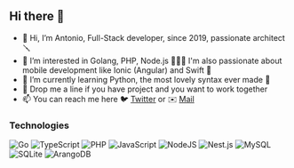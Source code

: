 ## Hi there 👋

- 👋 Hi, I’m Antonio, Full-Stack developer, since 2019, passionate architect 🪛
- 👀 I’m interested in Golang, PHP, Node.js 👨🏻‍💻 I'm also passionate about mobile development like Ionic (Angular) and Swift 📱
- 🌱 I’m currently learning Python, the most lovely syntax ever made 🐍
- 💞️ Drop me a line if you have project and you want to work together
- 📫 You can reach me here 🐦 [Twitter](https://twitter.com/antonio_dpinto) or ✉️ [Mail](mailto:github@dipinto.dev)


### Technologies
![Go](https://img.shields.io/badge/go-%2300ADD8.svg?style=for-the-badge&logo=go&logoColor=white) ![TypeScript](https://img.shields.io/badge/typescript-%23007ACC.svg?style=for-the-badge&logo=typescript&logoColor=white) ![PHP](https://img.shields.io/badge/php-%23777BB4.svg?style=for-the-badge&logo=php&logoColor=white) ![JavaScript](https://img.shields.io/badge/javascript-%23323330.svg?style=for-the-badge&logo=javascript&logoColor=%23F7DF1E) ![NodeJS](https://img.shields.io/badge/node.js-6DA55F?style=for-the-badge&logo=node.js&logoColor=white) ![Nest.js](https://img.shields.io/badge/nestjs-EA2845.svg?style=for-the-badge&logo=nestjs&logoColor=white) ![MySQL](https://img.shields.io/badge/mysql-3E6E93.svg?style=for-the-badge&logo=mysql&logoColor=white) ![SQLite](https://img.shields.io/badge/sqlite-%2307405e.svg?style=for-the-badge&logo=sqlite&logoColor=white) ![ArangoDB](https://img.shields.io/badge/arangodb-6DA55F.svg?style=for-the-badge&logo=arangodb&logoColor=white)
